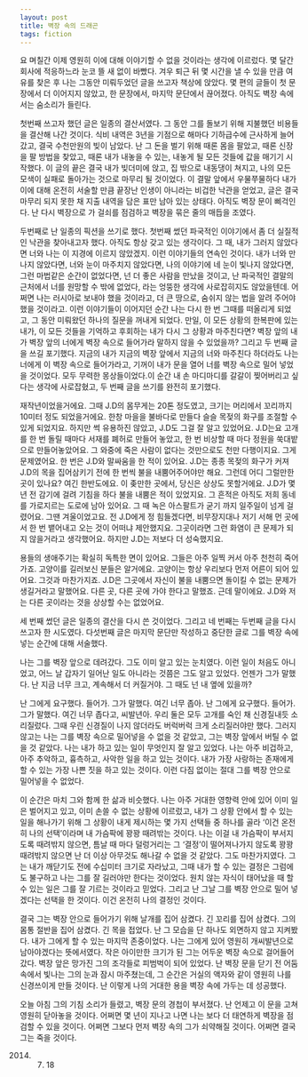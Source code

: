 ```yaml
---
layout: post
title: 벽장 속의 드래곤
tags: fiction
---
```


요 며칠간 이제 영원히 이에 대해 이야기할 수 없을 것이라는 생각에 이르렀다. 몇 달간 회사에 적응하느라 눈코 뜰 새 없이 바빴다. 겨우 퇴근 뒤 몇 시간을 낼 수 있을 만큼 여유를 찾은 후 나는 그동안 미뤄두었던 글을 쓰고자 책상에 앉았다. 몇 편의 글들이 첫 문장에서 더 이어지지 않았고, 한 문장에서, 마지막 문단에서 끊어졌다. 아직도 벽장 속에서는 숨소리가 들린다.

첫번째 쓰고자 했던 글은 일종의 결산서였다. 그 동안 그를 돌보기 위해 지불했던 비용들을 결산해 나간 것이다. 식비 내역은 3년을 기점으로 해마다 기하급수에 근사하게 늘어갔고, 결국 수천만원의 빚이 남았다. 난 그 돈을 벌기 위해 때론 몸을 팔았고, 때론 신장을 팔 방법을 찾았고, 때론 내가 내놓을 수 있는, 내놓게 될 모든 것들에 값을 매기기 시작했다. 이 글의 끝은 결국 내가 빚더미에 앉고, 집 밖으로 내동댕이 쳐지고, 나의 모든 모색이 실패로 돌아가는 것으로 마무리 될 것이었다. 이 결말 앞에서 우물쭈물하다 내가 이에 대해 온전히 서술할 만큼 끝장난 인생이 아니라는 비겁한 낙관을 얻었고, 글은 결국 마무리 되지 못한 채 지출 내역을 담은 표만 남아 있는 상태다. 아직도 벽장 문이 삐걱인다. 난 다시 벽장으로 가 걸쇠를 점검하고 벽장을 묶은 줄의 매듭을 조였다.

두번째로 난 일종의 픽션을 쓰기로 했다. 첫번째 썼던 파국적인 이야기에서 좀 더 실질적인 낙관을 찾아내고자 했다. 아직도 항상 갖고 있는 생각이다. 그 때, 내가 그러지 않았다면 너와 나는 이 지경에 이르지 않았겠지. 이런 이야기들의 연속인 것이다. 내가 너와 만나지 않았다면, 너와 눈이 마주치지 않았다면, 나의 이야기에 네 눈이 빛나지 않았다면, 그런 마법같은 순간이 없었다면, 넌 더 좋은 사람을 만났을 것이고, 난 파국적인 결말의 근처에서 너를 원망할 수 밖에 없었다, 라는 엉뚱한 생각에 사로잡히지도 않았을텐데. 어쩌면 나는 러시아로 보내야 했을 것이라고, 더 큰 땅으로, 숨쉬지 않는 법을 알려 주어야 했을 것이라고. 이런 이야기들이 이어지던 순간 나는 다시 한 번 그때를 떠올리게 되었고, 그 동안 미뤄왔던 하나의 질문을 꺼내게 되었다. 만일, 이 모든 상황의 한복판에 있는 내가, 이 모든 것들을 기억하고 후회하는 내가 다시 그 상황과 마주친다면? 벽장 앞의 내가 벽장 앞의 너에게 벽장 속으로 들어가라 말하지 않을 수 있었을까? 그리고 두 번째 글을 쓰길 포기했다. 지금의 내가 지금의 벽장 앞에서 지금의 너와 마주친다 하더라도 나는 너에게 이 벽장 속으로 들어가라고, 기꺼이 내가 문을 열어 너를 벽장 속으로 밀어 넣었을 것이었다. 모두 무력한 몽상들이었다.이 순간 내 손 마디마디를 갈갈이 찢어버리고 싶다는 생각에 사로잡혔고, 두 번째 글을 쓰기를 완전히 포기했다.

재작년이었을거에요. 그때 J.D의 몸무게는 20톤 정도였고, 크기는 머리에서 꼬리까지 10미터 정도 되었을거에요. 한창 마을을 불바다로 만들다 슬슬 목젖의 화구를 조절할 수 있게 되었지요. 하지만 썩 유용하진 않았고, J.D도 그걸 잘 알고 있었어요. J.D는요 고개를 한 번 돌릴 때마다 서재를 폐허로 만들어 놓았고, 한 번 비상할 때 마다 정원을 쑥대밭으로 만들어놓았어요. 그 와중에 죽은 사람이 없다는 것만으로도 천만 다행이지요. 그게 문제였어요. 한 번은 J.D와 말싸움을 한 적이 있어요. J.D는 종종 목젖의 화구가 커져 J.D의 목을 집어삼키기 전에 한 번씩 불을 내뿜어주어야만 해요. 그런데 어디 그럴만한 곳이 있나요? 여긴 한반도에요. 이 좆만한 곳에서, 당신은 상상도 못할거에요. J.D가 몇년 전 감기에 걸려 기침을 하다 불을 내뿜은 적이 있었지요. 그 흔적은 아직도 저희 동네를 가로지르는 도로에 남아 있어요. 그 때 녹은 아스팔트가 굳기 까지 일주일이 넘게 걸렸어요. 그땐 겨울이었고요. 전 J.D에게 정 힘들겠다면, 비무장지대나 저기 서해 먼 곳에서 한 번 뱉어내고 오는 것이 어떠냐 제안했지요. 그곳이라면 그런 화염이 큰 문제가 되지 않을거라고 생각했어요. 하지만 J.D는 저보다 더 성숙했지요.

용들의 생애주기는 확실히 독특한 면이 있어요. 그들은 아주 일찍 커서 아주 천천히 죽어가죠. 고양이를 길러보신 분들은 알거에요. 고양이는 항상 우리보다 먼저 어른이 되어 있어요. 그것과 마찬가지죠. J.D은 그곳에서 자신이 불을 내뿜으면 돌이킬 수 없는 문제가 생길거라고 말했어요. 다른 곳, 다른 곳에 가야 한다고 말했죠. 근데 말이에요. J.D와 저는 다른 곳이라는 것을 상상할 수는 없었어요.

세 번째 썼던 글은 일종의 결산을 다시 쓴 것이었다. 그리고 네 번째는 두번째 글을 다시 쓰고자 한 시도였다. 다섯번째 글은 마지막 문단만 작성하고 중단한 글로 그를 벽장 속에 넣는 순간에 대해 서술했다.

나는 그를 벽장 앞으로 데려갔다. 그도 이미 알고 있는 눈치였다. 이런 일이 처음도 아니었고, 어느 날 갑자기 일어난 일도 아니라는 것쯤은 그도 알고 있었다. 언젠가 그가 말했다. 난 지금 너무 크고, 계속해서 더 커질거야. 그 때도 넌 내 옆에 있을까?

난 그에게 요구했다. 들어가. 그가 말했다. 여긴 너무 좁아. 난 그에게 요구했다. 들어가. 그가 말했다. 여긴 너무 좁다고, 씨발년아. 우리 둘은 모두 고개를 숙인 채 신경질내듯 소리질렀다. 그때 우린 신경질이 나지 않더라도 버럭버럭 크게 소리질러야만 했다. 그러지 않고는 나는 그를 벽장 속으로 밀어넣을 수 없을 것 같았고, 그는 벽장 앞에서 버틸 수 없을 것 같았다. 나는 내가 하고 있는 일이 무엇인지 잘 알고 있었다. 나는 아주 비겁하고, 아주 추악하고, 흉측하고, 사악한 일을 하고 있는 것이다. 내가 가장 사랑하는 존재에게 할 수 있는 가장 나쁜 짓을 하고 있는 것이다. 이런 다짐 없이는 절대 그를 벽장 안으로 밀어넣을 수 없었다.

이 순간은 마치 그와 함께 한 삶과 비슷했다. 나는 아주 거대한 영향력 안에 있어 이미 일은 벌어지고 있고, 이미 손쓸 수 없는 상황에 이르렀고, 내가 그 상황 안에서 할 수 있는 일을 해나가기 위해 그 상황이 내게 제시하는 몇 가지 선택들 중 하나를 골라 ‘이건 온전히 나의 선택’이라며 내 가슴팍에 꽝꽝 때려밖는 것이다. 나는 이걸 내 가슴팍이 부서지도록 때려밖지 않으면, 틈날 때 마다 덜렁거리는 그 ‘결정’이 떨어져나가지 않도록 꽝꽝 때려밖지 않으면 난 더 이상 아무것도 해나갈 수 없을 것 같았다. 그도 마찬가지였다. 그는 내가 깨닫기도 전에 수십미터 크기로 자라났고, 그때 내가 할 수 있는 결정은 그럼에도 불구하고 나는 그를 잘 길러야만 한다는 것이었다. 원치 않는 자식이 태어났을 때 할 수 있는 일은 그를 잘 기르는 것이라고 믿었다. 그리고 난 그날 그를 벽장 안으로 밀어 넣겠다는 선택을 한 것이다. 이건 온전히 나의 결정인 것이다.

결국 그는 벽장 안으로 들어가기 위해 날개를 집어 삼켰다. 긴 꼬리를 집어 삼켰다. 그의 몸통 절반을 집어 삼켰다. 긴 목을 접었다. 난 그 모습을 단 하나도 외면하지 않고 지켜봤다. 내가 그에게 할 수 있는 마지막 존중이었다. 나는 그에게 있어 영원히 개씨발년으로 남아야겠다는 뜻에서였다. 작은 아이만한 크기가 된 그는 어두운 벽장 속으로 걸어들어갔다. 벽장 앞은 망가진 그의 조각들로 피범벅이 되어 있었다. 난 벽장 문을 닫기 전 어둠 속에서 빛나는 그의 눈과 잠시 마주쳤는데, 그 순간은 거실의 액자와 같이 영원히 나를 신경쓰이게 만들 것이다. 난 이렇게 나의 거대한 용을 벽장 속에 가두는 데 성공했다.

오늘 아침 그의 기침 소리가 들렸고, 벽장 문의 경첩이 부서졌다. 난 언제고 이 문을 고쳐 영원히 닫아놓을 것이다. 어쩌면 몇 년이 지나고 나면 나는 보다 더 태연하게 벽장을 점검할 수 있을 것이다. 어쩌면 그보다 먼저 벽장 속의 그가 쇠약해질 것이다. 어쩌면 결국 그는 죽을 것이다.

2014. 07. 18
